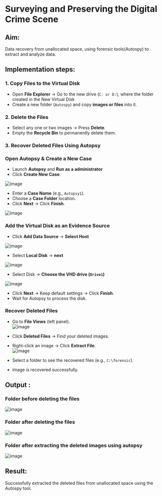 # Surveying and Preserving the Digital Crime Scene

## **Aim:**
Data recovery from unallocated space, using forensic tools(Autospy) to extract and analyze data.

## **Implementation steps:**

### **1. Copy Files to the Virtual Disk**  
- Open **File Explorer** → Go to the new drive (`C: or D:`), where the folder created in the New Virtual Disk
- Create a new folder (`Autospy`) and copy **images or files** into it.  

### **2. Delete the Files**  
- Select any one or two images → Press **Delete**.  
- Empty the **Recycle Bin** to permanently delete them.  

### **3. Recover Deleted Files Using Autopsy**  
### **Open Autopsy & Create a New Case** 

- Launch **Autopsy** and **Run as a administrator**  
- Click **Create New Case**.  

![image](https://github.com/user-attachments/assets/e9f6588b-7aac-44c2-8816-9ef2e95f93c7)

- Enter a **Case Name** (e.g., `Autopsy1`).  
- Choose a **Case Folder** location.  
- Click **Next** → Click **Finish**.  

![image](https://github.com/user-attachments/assets/e35ed940-df40-49bb-b746-afae0016ecf9)

### **Add the Virtual Disk as an Evidence Source**  
- Click **Add Data Source**  → **Select Host**

![image](https://github.com/user-attachments/assets/60d0fa98-996f-4ab9-be9c-94c8abe657e0)


- Select **Local Disk** → **next** 

![image](https://github.com/user-attachments/assets/f88471d4-d38c-4833-b3ee-f24d193b7c49)

- Select Disk → **Choose the VHD drive (`Drive1`)**

![image](https://github.com/user-attachments/assets/f19e85f7-32b7-499a-963c-a3c3aa1ee083)

- Click **Next** → Keep default settings → Click **Finish**.  
- Wait for Autopsy to process the disk.  

### **Recover Deleted Files**  
- Go to **File Views** (left panel).  
![image](https://github.com/user-attachments/assets/f72ae3af-73b8-4514-8022-d181629815d6)

- Click **Deleted Files** → Find your deleted images.  
- Right-click an image → Click **Extract File**.  
![image](https://github.com/user-attachments/assets/c7f5a958-222c-4f87-b341-b25e6d28656c)

- Select a folder to see the recovered files (e.g., `C:\forensic`).  
- Image is recovered successfully.


## Output :
### Folder before deleting the files
![image](https://github.com/user-attachments/assets/d43c3ed6-533c-44be-95dd-f48ecbc40be2)

### Folder after deleting the files
![image](https://github.com/user-attachments/assets/6b983bc7-3e78-4d29-97df-e5b172c80fc8)

### Folder after extracting the deleted images using autopsy
![image](https://github.com/user-attachments/assets/e3229720-002a-49c6-bc27-303185f4a02e)

## Result:
Successfully extracted the deleted files from unallocated space using the Autospy tool.

